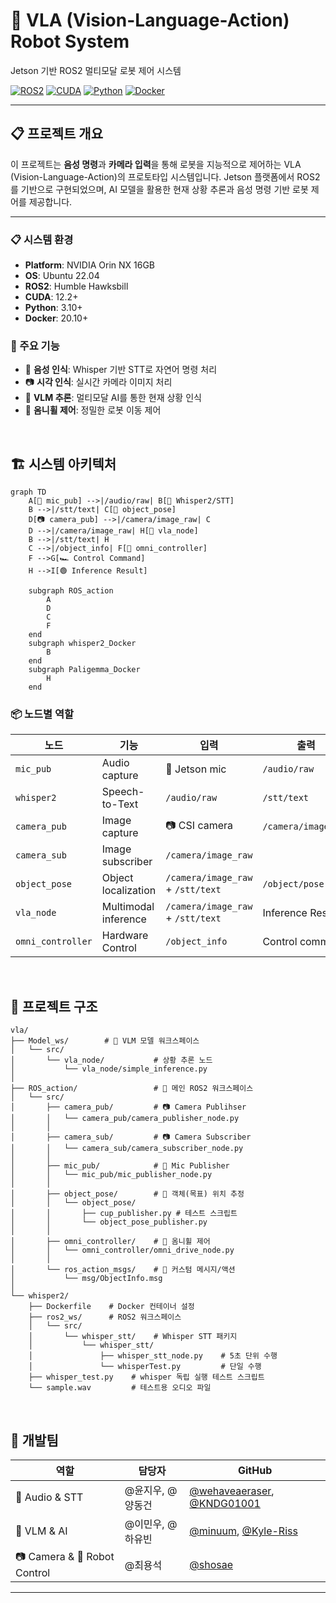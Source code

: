 # 🤖 VLA (Vision-Language-Action) Robot System

Jetson 기반 ROS2 멀티모달 로봇 제어 시스템

[![ROS2](https://img.shields.io/badge/ROS2-Humble-blue.svg)](https://docs.ros.org/en/humble/)
[![CUDA](https://img.shields.io/badge/CUDA-12.2+-green.svg)](https://developer.nvidia.com/cuda-toolkit)
[![Python](https://img.shields.io/badge/Python-3.10+-yellow.svg)](https://www.python.org/)
[![Docker](https://img.shields.io/badge/Docker-Enabled-blue.svg)](https://www.docker.com/)

---

## 📋 **프로젝트 개요**

이 프로젝트는 **음성 명령**과 **카메라 입력**을 통해 로봇을 지능적으로 제어하는 VLA (Vision-Language-Action)의 프로토타입 시스템입니다. Jetson 플랫폼에서 ROS2를 기반으로 구현되었으며, AI 모델을 활용한 현재 상황 추론과 음성 명령 기반 로봇 제어를 제공합니다.

---

### **📋 시스템 환경**
- **Platform**: NVIDIA Orin NX 16GB
- **OS**: Ubuntu 22.04
- **ROS2**: Humble Hawksbill
- **CUDA**: 12.2+
- **Python**: 3.10+
- **Docker**: 20.10+  

### **🎯 주요 기능**
- 🎤 **음성 인식**: Whisper 기반 STT로 자연어 명령 처리
- 📷 **시각 인식**: 실시간 카메라 이미지 처리
- 🧠 **VLM 추론**: 멀티모달 AI를 통한 현재 상황 인식
- 🚗 **옴니휠 제어**: 정밀한 로봇 이동 제어  
<br>


## 🏗️ **시스템 아키텍처**

```mermaid
graph TD
    A[🎤 mic_pub] -->|/audio/raw| B[🧠 Whisper2/STT]
    B -->|/stt/text| C[🎯 object_pose]
    D[📷 camera_pub] -->|/camera/image_raw| C
    D -->|/camera/image_raw| H[🤖 vla_node]
    B -->|/stt/text| H
    C -->|/object_info| F[🚗 omni_controller]
    F -->G[🏎️ Control Command]
    H -->I[🟢 Inference Result]

    subgraph ROS_action
        A
        D
        C
        F
    end
    subgraph whisper2_Docker
        B
    end
    subgraph Paligemma_Docker
        H
    end
```

### **📦 노드별 역할**

| **노드** | **기능** | **입력** | **출력** |
|----------|----------|----------|----------|
| `mic_pub` | Audio capture | 🎤 Jetson mic | `/audio/raw` |
| `whisper2` | Speech-to-Text | `/audio/raw` | `/stt/text` |
| `camera_pub` | Image capture | 📷 CSI camera | `/camera/image_raw` |
| `camera_sub` | Image subscriber | `/camera/image_raw` |
| `object_pose` | Object localization	 | `/camera/image_raw` + `/stt/text` | `/object/pose` |
| `vla_node` | Multimodal inference | `/camera/image_raw` + `/stt/text` | Inference Result |
| `omni_controller` | Hardware Control | `/object_info` | Control command |
<br>

## 📁 **프로젝트 구조**

```
vla/
├── Model_ws/        # 🧠 VLM 모델 워크스페이스
│   └── src/
│       └── vla_node/           # 상황 추론 노드
│           └── vla_node/simple_inference.py
│
├── ROS_action/                 # 🤖 메인 ROS2 워크스페이스
│   └── src/                    
│       ├── camera_pub/         # 📷 Camera Publihser
│       │   └── camera_pub/camera_publisher_node.py
│       │
│       ├── camera_sub/         # 📷 Camera Subscriber
│       │   └── camera_sub/camera_subscriber_node.py
│       │
│       ├── mic_pub/            # 🎤 Mic Publisher
│       │   └── mic_pub/mic_publisher_node.py
│       │
│       ├── object_pose/        # 🎯 객체(목표) 위치 추정
│       │   └── object_pose/
│       │       ├── cup_publisher.py # 테스트 스크립트
│       │       └── object_pose_publisher.py 
│       │
│       ├── omni_controller/    # 🚗 옴니휠 제어
│       │   └── omni_controller/omni_drive_node.py
│       │
│       └── ros_action_msgs/    # 🔗 커스텀 메시지/액션
│           └── msg/ObjectInfo.msg
│
└── whisper2/
    ├── Dockerfile    # Docker 컨테이너 설정
    ├── ros2_ws/      # ROS2 워크스페이스
    │   └── src/
    │       └── whisper_stt/    # Whisper STT 패키지
    │           └── whisper_stt/
    │               ├── whisper_stt_node.py    # 5초 단위 수행
    │               └── whisperTest.py         # 단일 수행
    ├── whisper_test.py    # whisper 독립 실행 테스트 스크립트
    └── sample.wav         # 테스트용 오디오 파일

```
<br>

## 👥 **개발팀**

| **역할** | **담당자** | **GitHub** |
|----------|-----------|------------|
| 🎤 Audio & STT | @윤지우, @양동건 | [@wehaveaeraser](https://github.com/wehaveaeraser), [@KNDG01001](https://github.com/KNDG01001) |
| 🧠 VLM & AI | @이민우, @하유빈 | [@minuum](https://github.com/minuum), [@Kyle-Riss](https://github.com/Kyle-Riss) |
| 📷 Camera & 🚗 Robot Control| @최용석 | [@shosae](https://github.com/shosae) |
---
